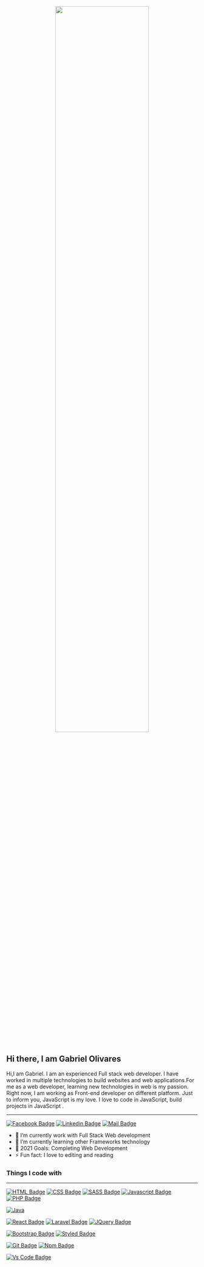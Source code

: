 <!-- ![Github Banner](https://raw.githubusercontent.com/raihanhosen011/raihanhosen011/main/github-bennar.png) -->

<center><image src='2c778e_89d09c380b7b4a09bcdbcb329c4734b3_mv2.gif' width=70%></center>

## Hi there, I am Gabriel Olivares 

Hi,I am Gabriel. I am an experienced Full stack web developer. I have worked in multiple technologies to build websites and web applications.For me as a web developer, learning new technologies in web is my passion. Right now, I am working as Front-end developer on different platform. Just to inform you, JavaScript is my love. I love to code in JavaScript, build projects in JavaScript .

<!-- ### :coffee: &emsp;Connect with me! -->
<hr/>

[![Facebook Badge](https://img.shields.io/badge/Facebook-1877F2?style=for-the-badge&logo=facebook&logoColor=white)](https://www.facebook.com/nexus.eon)
[![Linkedin Badge](https://img.shields.io/badge/LinkedIn-0077B5?style=for-the-badge&logo=linkedin&logoColor=white)](https://www.linkedin.com/in/gabriel-olivares-47938118a)
[![Mail Badge](https://img.shields.io/badge/Gmail-D14836?style=for-the-badge&logo=gmail&logoColor=white)](mailto:olivaresgabby25@gmail.com)


- 🔭 I’m currently work with Full Stack Web development
- 🌱 I’m currently learning other Frameworks technology 
- 🥅 2021 Goals: Completing Web Development
- ⚡ Fun fact: I love to editing and reading

### Things I code with
<hr/>
 
<!-- [![MongoDb Badge](https://img.shields.io/badge/Mongodb-0081CB?style=for-the-badge&logo=mongodb&logoColor=white)](https://github.com/Olivares1234) -->
<!-- [![Express Badge](https://img.shields.io/badge/EXPRESS-330F63?style=for-the-badge&logo=express&logoColor=white)](https://github.com/Olivares1234) -->
[![HTML Badge](https://img.shields.io/badge/HTML5-E34F26?style=for-the-badge&logo=html5&logoColor=white)](https://github.com/Olivares1234)
[![CSS Badge](https://img.shields.io/badge/CSS3-1572B6?style=for-the-badge&logo=css3&logoColor=white)](https://github.com/Olivares1234)
[![SASS Badge](https://img.shields.io/badge/Sass-CC6699?style=for-the-badge&logo=sass&logoColor=white)](https://github.com/Olivares1234)
[![Javascript Badge](https://img.shields.io/badge/JavaScript-F7DF1E?style=for-the-badge&logo=javascript&logoColor=black)](https://github.com/Olivares1234)
[![PHP Badge](https://img.shields.io/badge/PHP-777BB4?style=for-the-badge&logo=php&logoColor=white)](https://github.com/Olivares1234)
 
[![Java](https://img.shields.io/badge/Java-ED8B00?style=for-the-badge&logo=java&logoColor=white)](https://github.com/Olivares1234)
 
[![React Badge](https://img.shields.io/badge/React-20232A?style=for-the-badge&logo=react&logoColor=61DAFB)](https://github.com/Olivares1234)
[![Laravel Badge](https://img.shields.io/badge/Laravel-FF2D20?style=for-the-badge&logo=laravel&logoColor=white)](https://github.com/raihanhosen011)
[![JQuery Badge](https://img.shields.io/badge/jQuery-0769AD?style=for-the-badge&logo=jquery&logoColor=white)](https://github.com/Olivares1234)
<!-- [![Tailwind Badge](https://img.shields.io/badge/Tailwind_CSS-38B2AC?style=for-the-badge&logo=tailwind-css&logoColor=white)](https://github.com/raihanhosen011) -->
<!-- [![Node Badge](https://img.shields.io/badge/Node.js-43853D?style=for-the-badge&logo=node.js&logoColor=white)](https://github.com/raihanhosen011) -->
[![Bootstrap Badge](https://img.shields.io/badge/Bootstrap-563D7C?style=for-the-badge&logo=bootstrap&logoColor=white)](https://github.com/Olivares1234)
[![Styled Badge](https://img.shields.io/badge/styled--components-DB7093?style=for-the-badge&logo=styled-components&logoColor=white)](https://github.com/Olivares1234)
<!-- [![Material UI Badge](https://img.shields.io/badge/Material--UI-0081CB?style=for-the-badge&logo=material-ui&logoColor=white)](https://github.com/raihanhosen011) -->
<!-- [![React Router Badge](https://img.shields.io/badge/React_Router-CA4245?style=for-the-badge&logo=react-router&logoColor=white)](https://github.com/raihanhosen011) -->
<!-- [![Netlify Badge](https://img.shields.io/badge/Netlify-00C7B7?style=for-the-badge&logo=netlify&logoColor=white)](https://github.com/raihanhosen011) -->
<!-- [![Markdown Badge](https://img.shields.io/badge/Markdown-000000?style=for-the-badge&logo=markdown&logoColor=white)](https://github.com/raihanhosen011) -->
<!-- [![Python Badge](https://img.shields.io/badge/Python-14354C?style=for-the-badge&logo=python&logoColor=white)](https://github.com/raihanhosen011) -->
<!-- [![Windows Badge](https://img.shields.io/badge/Windows-0078D6?style=for-the-badge&logo=windows&logoColor=white)](https://github.com/raihanhosen011)
[![Ubuntu Badge](https://img.shields.io/badge/Ubuntu-E95420?style=for-the-badge&logo=ubuntu&logoColor=white)](https://github.com/raihanhosen011) -->
<!-- [![Bitbucket Badge](https://img.shields.io/badge/Bitbucket-330F63?style=for-the-badge&logo=bitbucket&logoColor=white)](https://github.com/raihanhosen011) -->
[![Git Badge](https://img.shields.io/badge/git-f34f29?style=for-the-badge&logo=git&logoColor=white)](https://github.com/Olivares1234)
[![Npm Badge](https://img.shields.io/badge/npm-d7141a?style=for-the-badge&logo=npm&logoColor=white)](https://github.com/Olivares1234)
<!-- [![Yarn Badge](https://img.shields.io/badge/yarn-0078D6?style=for-the-badge&logo=yarn&logoColor=white)](https://github.com/raihanhosen011) -->
<!-- [![Vercel Badge](https://img.shields.io/badge/vercel-000?style=for-the-badge&logo=vercel&logoColor=white)](https://github.com/raihanhosen011) -->
<!-- [![Google Chrome Badge](https://img.shields.io/badge/google_chrome-556532?style=for-the-badge&logo=googlechrome&logoColor=white)](https://github.com/raihanhosen011) -->
<!-- [![Notion Badge](https://img.shields.io/badge/notion-000?style=for-the-badge&logo=notion&logoColor=white)](https://github.com/raihanhosen011) -->
[![Vs Code Badge](https://img.shields.io/badge/Visual_Studio_Code-0078D6?style=for-the-badge&logo=visualstudiocode&logoColor=white)](https://github.com/Olivares1234)


<!-- ### My Projects
<hr/>

<table>
  <thead align="center">
    <tr border: none;>
      <td><b>Project Name</b></td>
      <td><b>Technology</b></td>
      <td><b> Description </b></td>
      <td><b>Demo</b></td>
    </tr>
  </thead>
  <tbody>
    <tr>
      <td> Amazon clone </td>
      <td> Javascript, React js </td>
      <td> I have cloned the website of Amazon, the world's most popular e-commerce company </td>
      <td> <a target="_blank" href='https://amazon-nw.vercel.app/' > LIVE DEMO </a> </td>
    </tr>
  </tbody>
</table>

<br/> -->

<!-- ![Gabriel's GitHub stats](https://github-readme-stats.vercel.app/api?username=Gabriel Olivares&show_icons=true&theme=radical) -->

<!-- <br/> -->

<!-- <img alt="programmerrafi Activity Graph" src="https://activity-graph.herokuapp.com/graph?username=raihanhosen011&bg_color=0D1117&color=5BCDEC&line=5BCDEC&point=FFFFFF&hide_border=true" /> -->
